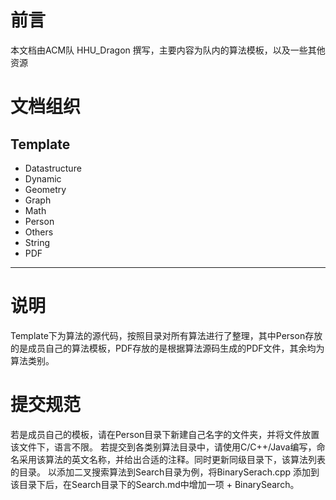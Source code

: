 # 前言
本文档由ACM队 HHU_Dragon 撰写，主要内容为队内的算法模板，以及一些其他资源

# 文档组织

Template
---------------
+ Datastructure
+ Dynamic
+ Geometry
+ Graph
+ Math
+ Person
+ Others
+ String
+ PDF

---------------
# 说明

Template下为算法的源代码，按照目录对所有算法进行了整理，其中Person存放的是成员自己的算法模板，PDF存放的是根据算法源码生成的PDF文件，其余均为算法类别。

# 提交规范
若是成员自己的模板，请在Person目录下新建自己名字的文件夹，并将文件放置该文件下，语言不限。
若提交到各类别算法目录中，请使用C/C++/Java编写，命名采用该算法的英文名称，并给出合适的注释。同时更新同级目录下，该算法列表的目录。
以添加二叉搜索算法到Search目录为例，将BinarySerach.cpp 添加到该目录下后，在Search目录下的Search.md中增加一项 + BinarySearch。